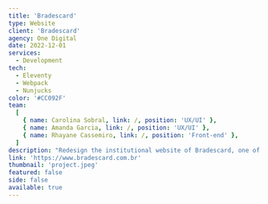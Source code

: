 ```yaml
---
title: 'Bradescard'
type: Website
client: 'Bradescard'
agency: One Digital
date: 2022-12-01
services:
  - Development
tech:
  - Eleventy
  - Webpack
  - Nunjucks
color: '#CC092F'
team:
  [
    { name: Carolina Sobral, link: /, position: 'UX/UI' },
    { name: Amanda Garcia, link: /, position: 'UX/UI' },
    { name: Rhayane Cassemiro, link: /, position: 'Front-end' },
  ]
description: "Redesign the institutional website of Bradescard, one of Bradesco's companies that offers credit solutions. As the site needed to be integrated into an approved back-end tool, I built the frontend on top of a framework in order to facilitate future maintenance."
link: 'https://www.bradescard.com.br'
thumbnail: 'project.jpeg'
featured: false
side: false
available: true
---
```

